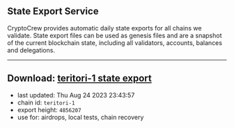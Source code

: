 ## State Export Service
CryptoCrew provides automatic daily state exports for all chains we validate. State export files can be used as genesis files and are a snapshot of the current blockchain state, including all validators, accounts, balances and delegations.

---
**Download: [teritori-1 state export](https://dl.ccvalidators.com/SERVICE/teritori/teritori-1_export_4856207.json)**
---

- last updated: Thu Aug 24 2023 23:43:57
- chain id: `teritori-1`
- export height: `4856207`
- use for: airdrops, local tests, chain recovery
